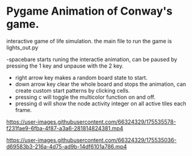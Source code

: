 # Pygame Animation of Conway's game.
 interactive game of life simulation.
 the main file to run the game is lights_out.py
 
 -spacebare starts runing the interactie animation, can be paused by pressing the 1 key and unpause with the 2 key.
 - right arrow key makes a random board state to start.
 - down arrow key clear the whole board and stops the animation, can create custom start patterns by clicking cells.
 - pressing c will toggle the multicolor function on and off.
 - pressing d will show the node activity integer on all active tiles each frame.
 
https://user-images.githubusercontent.com/66324329/175535578-f231fae9-6fba-4f87-a3a6-281814824381.mp4

https://user-images.githubusercontent.com/66324329/175535036-d69583b3-216a-4d75-ad9b-14df6101a786.mp4
